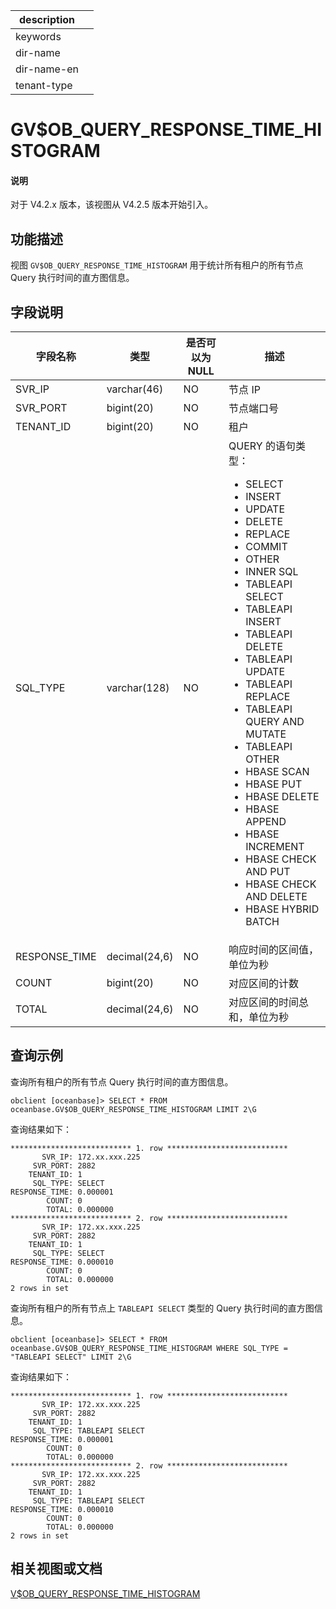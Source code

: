 |description||
|---|---|
|keywords||
|dir-name||
|dir-name-en||
|tenant-type||

# GV$OB_QUERY_RESPONSE_TIME_HISTOGRAM

<main id="notice" type='explain'>
<h4>说明</h4>
<p>对于 V4.2.x 版本，该视图从 V4.2.5 版本开始引入。</p>
</main>

## 功能描述

视图 `GV$OB_QUERY_RESPONSE_TIME_HISTOGRAM` 用于统计所有租户的所有节点 Query 执行时间的直方图信息。

## 字段说明

| **字段名称** | **类型** | **是否可以为 NULL** | **描述** |
| ------------ | -------- | ------------------ | -------- |
| SVR_IP        | varchar(46)   | NO   | 节点 IP     |
| SVR_PORT      | bigint(20)    | NO   | 节点端口号     |
| TENANT_ID     | bigint(20)    | NO   | 租户     |
| SQL_TYPE      | varchar(128)  | NO   | QUERY 的语句类型：<ul><li>SELECT</li><li>INSERT</li><li>UPDATE</li><li>DELETE</li><li>REPLACE</li><li>COMMIT</li><li>OTHER</li><li>INNER SQL</li><li>TABLEAPI SELECT</li><li>TABLEAPI INSERT</li><li>TABLEAPI DELETE</li><li>TABLEAPI UPDATE</li><li>TABLEAPI REPLACE</li><li>TABLEAPI QUERY AND MUTATE</li><li>TABLEAPI OTHER</li><li>HBASE SCAN</li><li>HBASE PUT</li><li>HBASE DELETE</li><li>HBASE APPEND</li><li>HBASE INCREMENT</li><li>HBASE CHECK AND PUT</li><li>HBASE CHECK AND DELETE</li><li>HBASE HYBRID BATCH</li></ul>     |
| RESPONSE_TIME | decimal(24,6) | NO   | 响应时间的区间值，单位为秒     |
| COUNT         | bigint(20)    | NO   | 对应区间的计数     |
| TOTAL         | decimal(24,6) | NO   | 对应区间的时间总和，单位为秒     |

## 查询示例

查询所有租户的所有节点 Query 执行时间的直方图信息。

```shell
obclient [oceanbase]> SELECT * FROM oceanbase.GV$OB_QUERY_RESPONSE_TIME_HISTOGRAM LIMIT 2\G
```

查询结果如下：

```shell
*************************** 1. row ***************************
       SVR_IP: 172.xx.xxx.225
     SVR_PORT: 2882
    TENANT_ID: 1
     SQL_TYPE: SELECT
RESPONSE_TIME: 0.000001
        COUNT: 0
        TOTAL: 0.000000
*************************** 2. row ***************************
       SVR_IP: 172.xx.xxx.225
     SVR_PORT: 2882
    TENANT_ID: 1
     SQL_TYPE: SELECT
RESPONSE_TIME: 0.000010
        COUNT: 0
        TOTAL: 0.000000
2 rows in set
```

查询所有租户的所有节点上 `TABLEAPI SELECT` 类型的 Query 执行时间的直方图信息。

```shell
obclient [oceanbase]> SELECT * FROM oceanbase.GV$OB_QUERY_RESPONSE_TIME_HISTOGRAM WHERE SQL_TYPE = "TABLEAPI SELECT" LIMIT 2\G
```

查询结果如下：

```shell
*************************** 1. row ***************************
       SVR_IP: 172.xx.xxx.225
     SVR_PORT: 2882
    TENANT_ID: 1
     SQL_TYPE: TABLEAPI SELECT
RESPONSE_TIME: 0.000001
        COUNT: 0
        TOTAL: 0.000000
*************************** 2. row ***************************
       SVR_IP: 172.xx.xxx.225
     SVR_PORT: 2882
    TENANT_ID: 1
     SQL_TYPE: TABLEAPI SELECT
RESPONSE_TIME: 0.000010
        COUNT: 0
        TOTAL: 0.000000
2 rows in set
```

## 相关视图或文档

[V$OB_QUERY_RESPONSE_TIME_HISTOGRAM](34510.v-ob_query_response_time_histogram-of-sys-tenant.md)
